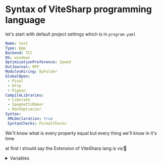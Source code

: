 # Syntax of ViteSharp programming language 

let's start with default project settings which is in `program.yaml`
```yaml
Name: test
Type: App
Backend: TCC
OS: windows
OptimizationPreference: Speed
OutJournal: RPF
ModulesHiring: ByFolder
GlobalOpen:
 - Pixel
 - Http
 - Pigeon
CompileLibraries:
 - Liberate
 - SpaghettiMaker
 - MathOptimizer
Syntax:
 XMLDeclaration: true
 SyntaxChecks: FormalChecks
```
We'll know what is every property equal but every thing we'll know in it's time

at first i should say the Extension of ViteSharp lang is vs/🚀
<details>
<summary>Variables</summary>

### Variables and Data types

let's start by how to declare a type
there is 2 ways
first:
```vs
datatype name = value // mutable
const datatype name = value // immutable
```
second:
```vs
let name = value // mutable
const name = value // immutable
```
u can make mutable variables nullable by add ? after datatype or let in second declaration way:
```vs
let? name = "youssefully";
u8? age = 23
```

ViteSharp support some basic types of data types

let's start with numeric types
| Signed | Unsigned | Float  | Complex      | Length  |
| ------ | -------- | ------ | ------------ | ------- |
| `i8`   | `u8`     | ...... | ............ | 1-byte  |
| `i16`  | `u16`    | `f16`  | ............ | 2-byte  |
| `i32`  | `u32`    | `f32`  | `complex32`  | 4-byte  |
| `i64`  | `u64`    | `f64`  | `complex64`  | 8-byte  |

there also numeric type is `num` that is easy to use and when u declare number with second declaretion way u declare a `num`

Other Types is
| Type   | Length |
| ------ | ------ |
| `str`  | auto   |
| `char` | 1-byte |
| `bool` | 1-bit  |

Examples:
```vs
i32 intger = 256
let dog = animal('bopy')
```
> [!WARNING]  
> if u turned FormalChecks from settings on u wont be able to declare mutable with second way(it recommended for classes and immutable variables) but if not `let float = 250.52f64` because code should look more clear

<details>
<summary>str</summary>

### str and its functions

</details>
</details>
